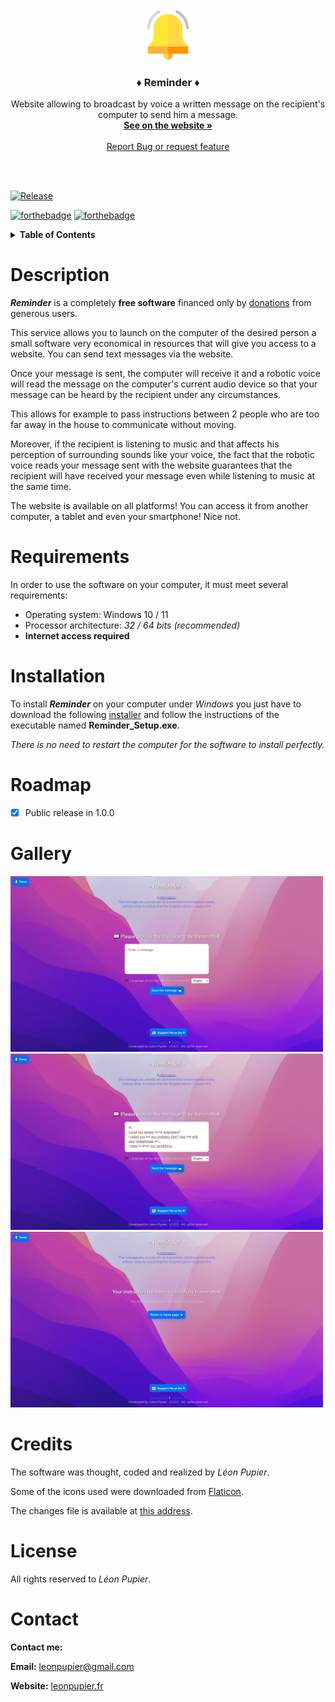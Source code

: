 <!-- PROJECT LOGO -->
<br />
<div align="center">
  <a href="https://github.com/LeonPupier/Reminder">
    <img src="Description/icon.png" alt="Logo" width="80" height="80">
  </a>

  <h3 align="center">♦ Reminder ♦</h3>

  <p align="center">
    Website allowing to broadcast by voice a written message on the recipient's computer to send him a message.
    <br />
    <a href="https://www.leonpupier.fr/projects/reminder"><strong>See on the website »</strong></a>
    <br />
    <br />
    <a href="https://github.com/LeonPupier/Reminder/issues">Report Bug or request feature</a>
  </p>
  <br />
  <br />
</div>

<!-- PROJECT SHIELDS -->
[![Release](https://img.shields.io/github/release/LeonPupier/Reminder.svg)](https://github.com/LeonPupier/Reminder/releases)
<!-- [![Downloads](https://img.shields.io/github/downloads/LeonPupier/Mensible/total.svg)](https://github.com/LeonPupier/Reminder/releases) -->

[![forthebadge](http://forthebadge.com/images/badges/built-with-love.svg)](https://github.com/LeonPupier/Reminder/)
[![forthebadge](https://forthebadge.com/images/badges/made-with-python.svg)](https://github.com/LeonPupier/Reminder/)

<!-- TABLE OF CONTENTS -->
<details>
  <summary><b>Table of Contents</b></summary>
  <ol>
    <li><a href="#description">Description</a></li>
    <li><a href="#requirements">Requirements</a></li>
    <li><a href="#installation">Installation</a></li>
    <li><a href="#roadmap">Roadmap</a></li>
    <li><a href="#gallery">Gallery</a></li>
    <li><a href="#credits">Credits</a></li>
    <li><a href="#license">License</a></li>
    <li><a href="#contact">Contact</a></li>
  </ol>
</details>

<!-- CONTENTS -->
# Description
***Reminder*** is a completely **free software** financed only by [donations](https://ko-fi.com/leonpupier) from generous users.

This service allows you to launch on the computer of the desired person a small software very economical in resources that will give you access to a website.
You can send text messages via the website.

Once your message is sent, the computer will receive it and a robotic voice will read the message on the computer's current audio device so that your message can be heard by the recipient under any circumstances.

This allows for example to pass instructions between 2 people who are too far away in the house to communicate without moving.

Moreover, if the recipient is listening to music and that affects his perception of surrounding sounds like your voice, the fact that the robotic voice reads your message sent with the website guarantees that the recipient will have received your message even while listening to music at the same time.

The website is available on all platforms! You can access it from another computer, a tablet and even your smartphone! Nice not.

# Requirements
In order to use the software on your computer, it must meet several requirements:
- Operating system: Windows 10 / 11
- Processor architecture: *32 / 64 bits (recommended)*
- **Internet access required**

# Installation
To install ***Reminder*** on your computer under *Windows* you just have to download the following [installer](https://github.com/LeonPupier/Reminder/releases/latest) 
and follow the instructions of the executable named **Reminder_Setup.exe**.

*There is no need to restart the computer for the software to install perfectly.*

# Roadmap
- [x] Public release in 1.0.0

# Gallery
<div>
  <img src="Description/1.png" alt="Website interface" width="500">
  <img src="Description/2.png" alt="Example of a message" width="500">
  <img src="Description/3.png" alt="Settings window" width="500">
</div>

# Credits
The software was thought, coded and realized by *Léon Pupier*.

Some of the icons used were downloaded from [Flaticon](https://www.flaticon.com/).

The changes file is available at [this address](https://github.com/LeonPupier/Reminder/blob/main/changelog.txt).

# License
All rights reserved to *Léon Pupier*.

# Contact
**Contact me:**

**Email:** [leonpupier@gmail.com](mailto:leonpupier@gmail.com)

**Website:** [leonpupier.fr](https://leonpupier.fr)

